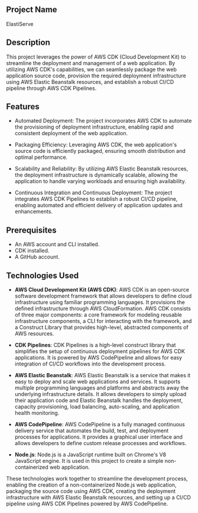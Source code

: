 ## Project Name
ElastiServe

## Description

This project leverages the power of AWS CDK (Cloud Development Kit) to streamline the deployment and management of a web application. By utilizing AWS CDK's capabilities, we can seamlessly package the web application source code, provision the required deployment infrastructure using AWS Elastic Beanstalk resources, and establish a robust CI/CD pipeline through AWS CDK Pipelines.

## Features

- Automated Deployment: The project incorporates AWS CDK to automate the provisioning of deployment infrastructure, enabling rapid and consistent deployment of the web     application.

- Packaging Efficiency: Leveraging AWS CDK, the web application's source code is efficiently packaged, ensuring smooth distribution and optimal performance.

- Scalability and Reliability: By utilizing AWS Elastic Beanstalk resources, the deployment infrastructure is dynamically scalable, allowing the application to handle varying 
workloads and ensuring high availability.

- Continuous Integration and Continuous Deployment: The project integrates AWS CDK Pipelines to establish a robust CI/CD pipeline, enabling automated and efficient delivery of application updates and enhancements.

## Prerequisites

- An AWS account and CLI installed.
- CDK installed.
- A GitHub account.

## Technologies Used

- **AWS Cloud Development Kit (AWS CDK)**: AWS CDK is an open-source software development framework that allows developers to define cloud infrastructure using familiar programming languages. It provisions the defined infrastructure through AWS CloudFormation. AWS CDK consists of three major components: a core framework for modeling reusable infrastructure components, a CLI for interacting with the framework, and a Construct Library that provides high-level, abstracted components of AWS resources.

- **CDK Pipelines**: CDK Pipelines is a high-level construct library that simplifies the setup of continuous deployment pipelines for AWS CDK applications. It is powered by AWS CodePipeline and allows for easy integration of CI/CD workflows into the development process.

- **AWS Elastic Beanstalk**: AWS Elastic Beanstalk is a service that makes it easy to deploy and scale web applications and services. It supports multiple programming languages and platforms and abstracts away the underlying infrastructure details. It allows developers to simply upload their application code and Elastic Beanstalk handles the deployment, capacity provisioning, load balancing, auto-scaling, and application health monitoring.

- **AWS CodePipeline**: AWS CodePipeline is a fully managed continuous delivery service that automates the build, test, and deployment processes for applications. It provides a graphical user interface and allows developers to define custom release processes and workflows.

- **Node.js**: Node.js is a JavaScript runtime built on Chrome's V8 JavaScript engine. It is used in this project to create a simple non-containerized web application.

These technologies work together to streamline the development process, enabling the creation of a non-containerized Node.js web application, packaging the source code using AWS CDK, creating the deployment infrastructure with AWS Elastic Beanstalk resources, and setting up a CI/CD pipeline using AWS CDK Pipelines powered by AWS CodePipeline.
